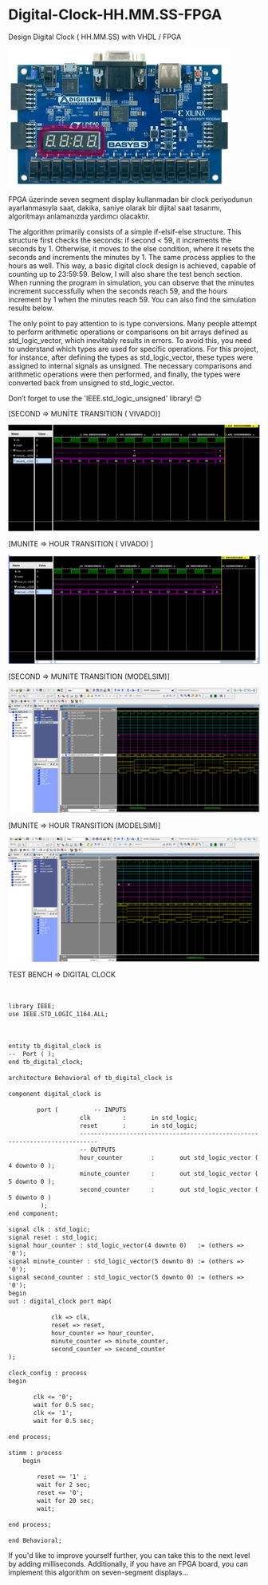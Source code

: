 # Digital-Clock-HH.MM.SS-FPGA
Design Digital Clock ( HH.MM.SS) with VHDL / FPGA

![SECOND => MUNİTE TRANSITION](R1346451-01.jpg)

FPGA üzerinde seven segment display kullanmadan bir clock periyodunun ayarlanmasıyla saat, dakika, saniye olarak bir dijital saat tasarımı, algoritmayı anlamanızda yardımcı olacaktır. 

The algorithm primarily consists of a simple if-elsif-else structure. This structure first checks the seconds: if second < 59, it increments the seconds by 1. Otherwise, it moves to the else condition, where it resets the seconds and increments the minutes by 1. The same process applies to the hours as well. This way, a basic digital clock design is achieved, capable of counting up to 23:59:59. Below, I will also share the test bench section. When running the program in simulation, you can observe that the minutes increment successfully when the seconds reach 59, and the hours increment by 1 when the minutes reach 59. You can also find the simulation results below.

The only point to pay attention to is type conversions. Many people attempt to perform arithmetic operations or comparisons on bit arrays defined as std_logic_vector, which inevitably results in errors. To avoid this, you need to understand which types are used for specific operations. For this project, for instance, after defining the types as std_logic_vector, these types were assigned to internal signals as unsigned. The necessary comparisons and arithmetic operations were then performed, and finally, the types were converted back from unsigned to std_logic_vector.

Don’t forget to use the 'IEEE.std_logic_unsigned' library! 😊

[SECOND => MUNİTE TRANSITION ( VIVADO)]

![SECOND => MUNİTE TRANSITION](MUNITE_to_HOUR.png)

[MUNITE => HOUR TRANSITION ( VIVADO) ]

![MUNITE => HOUR TRANSITION](SECOND_to_MUNITE.png)

[SECOND => MUNITE TRANSITION (MODELSIM)]

![SECOND => MUNITE TRANSITION](modelsim_second_to_munite.png)

[MUNITE => HOUR TRANSITION (MODELSIM)]

![MUNITE => HOUR TRANSITION](modelsim_munite_to_hour.png)

TEST BENCH => DIGITAL CLOCK
```
    

library IEEE;
use IEEE.STD_LOGIC_1164.ALL;



entity tb_digital_clock is
--  Port ( );
end tb_digital_clock;

architecture Behavioral of tb_digital_clock is

component digital_clock is

		port ( 			-- INPUTS	
					clk 		: 		in std_logic;
					reset 		: 		in std_logic;
					---------------------------------------------------------------------------
					-- OUTPUTS
					hour_counter 		: 		out std_logic_vector ( 4 downto 0 );
					minute_counter 		:  		out std_logic_vector ( 5 downto 0 );
					second_counter 		: 		out std_logic_vector ( 5 downto 0 )
		 );	
end component;

signal clk : std_logic;
signal reset : std_logic;
signal hour_counter : std_logic_vector(4 downto 0)   := (others => '0');
signal minute_counter : std_logic_vector(5 downto 0) := (others => '0');
signal second_counter : std_logic_vector(5 downto 0) := (others => '0');
begin
uut : digital_clock port map(

            clk => clk,
            reset => reset,
            hour_counter => hour_counter,
            minute_counter => minute_counter,
            second_counter => second_counter
);

clock_config : process
begin

       clk <= '0';
       wait for 0.5 sec;
       clk <= '1';
       wait for 0.5 sec;
    
end process;

stimm : process
    begin
    
        reset <= '1' ;
        wait for 2 sec;
        reset <= '0';
        wait for 20 sec;
        wait;

end process;

end Behavioral;
```


If you'd like to improve yourself further, you can take this to the next level by adding milliseconds. Additionally, if you have an FPGA board, you can implement this algorithm on seven-segment displays...
